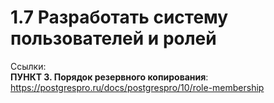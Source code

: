 # 1.7 Разработать систему пользователей и ролей


Ссылки:  
**ПУНКТ 3. Порядок резервного копирования**:
https://postgrespro.ru/docs/postgrespro/10/role-membership

